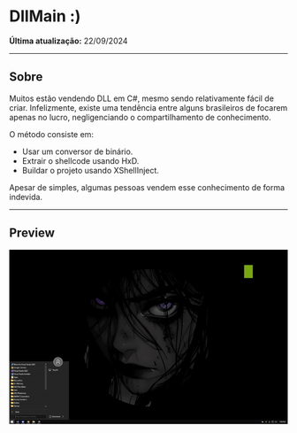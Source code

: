 # DllMain :)

**Última atualização:** 22/09/2024

---

## Sobre

Muitos estão vendendo DLL em C#, mesmo sendo relativamente fácil de criar. Infelizmente, existe uma tendência entre alguns brasileiros de focarem apenas no lucro, negligenciando o compartilhamento de conhecimento.

O método consiste em:
- Usar um conversor de binário.
- Extrair o shellcode usando HxD.
- Buildar o projeto usando XShellInject.

Apesar de simples, algumas pessoas vendem esse conhecimento de forma indevida.

---

## Preview

![Preview](preview.gif)
